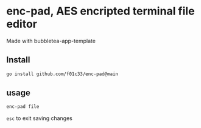 # enc-pad, AES encripted terminal file editor

Made with bubbletea-app-template

## Install

```bash
go install github.com/f01c33/enc-pad@main
```

## usage
```bash
enc-pad file
```

```esc``` to exit saving changes